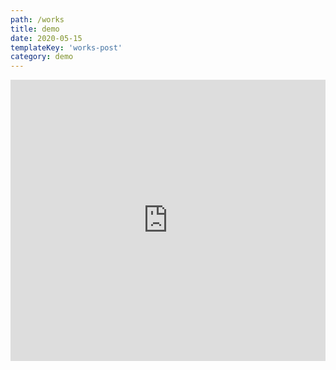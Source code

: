 ```yaml
---
path: /works
title: demo
date: 2020-05-15
templateKey: 'works-post'
category: demo
---
```

<iframe width="100%" height="450" scrolling="no" frameBorder="no" allow="autoplay" src="https://w.soundcloud.com/player/?url=https%3A//api.soundcloud.com/users/510567141&color=%23ff5500&auto_play=false&hide_related=false&show_comments=true&show_user=true&show_reposts=false&show_teaser=true"></iframe>      